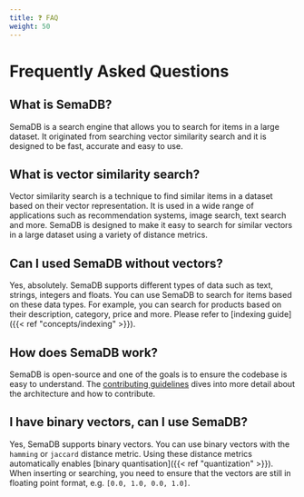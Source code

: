 ```yaml
---
title: ❓ FAQ
weight: 50
---
```


# Frequently Asked Questions

## What is SemaDB?

SemaDB is a search engine that allows you to search for items in a large dataset. It originated from searching vector similarity search and it is designed to be fast, accurate and easy to use.

## What is vector similarity search?

Vector similarity search is a technique to find similar items in a dataset based on their vector representation. It is used in a wide range of applications such as recommendation systems, image search, text search and more. SemaDB is designed to make it easy to search for similar vectors in a large dataset using a variety of distance metrics.

## Can I used SemaDB without vectors?

Yes, absolutely. SemaDB supports different types of data such as text, strings, integers and floats. You can use SemaDB to search for items based on these data types. For example, you can search for products based on their description, category, price and more. Please refer to [indexing guide]({{< ref "concepts/indexing" >}}).

## How does SemaDB work?

SemaDB is open-source and one of the goals is to ensure the codebase is easy to understand. The [contributing guidelines](https://github.com/Semafind/semadb/blob/main/CONTRIBUTING.md) dives into more detail about the architecture and how to contribute.

## I have binary vectors, can I use SemaDB?

Yes, SemaDB supports binary vectors. You can use binary vectors with the `hamming` or `jaccard` distance metric. Using these distance metrics automatically enables [binary quantisation]({{< ref "quantization" >}}). When inserting or searching, you need to ensure that the vectors are still in floating point format, e.g. `[0.0, 1.0, 0.0, 1.0]`.